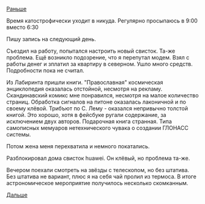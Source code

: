 [Раньше](2017.10.16.md)

Время катострофически уходит в никуда.
Регулярно просыпаюсь в 9:00 вместо 6:30

Пишу запись на следующий день.

Съездил на работу, попытался настроить новый свисток. Та-же проблема. Ещё возникло подозрение, что я перепутал модем.
Взял с работы денег и зплатил за квартиру в северном. Ушло много средств. Подробности пока не считал.

Из Лабиринта пришли книги.
"Православная" космическая энциклопедия оказалась отстойной, несмотря на рекламу.
Скандинавский комикс мне понравился, несмотря на малое количество страниц.
Обработка сигналов на питоне оказалась лаконичной и по своему клёвой.
Трибъют по С. Лему - оказался непривычно толстой книгой. Это хорошо, хотя в фейсбуке ругали содержание, за исключением двух авторов.
Подарочная книга странная. Типа самописных мемуаров нетехнического чувака о создании ГЛОНАСС системы.

Потом жена меня перехватила и немного покатались.

Разблокировал дома свисток huawei. Он клёвый, но проблема та-же.

Вечером поехали смотреть на звёзды с телескопом, но без штатива. Без штатива не вариант, плюс я на себя чай пролил из термоса. В итоге астрономическое мероприятие получилось несколько скомканным.

[Дальше](2017.10.18.md)